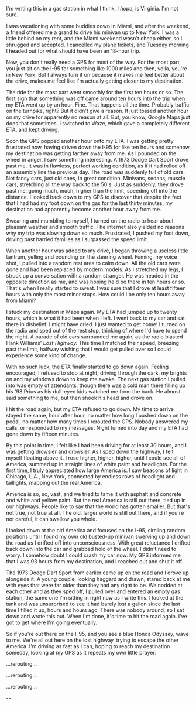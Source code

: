 I'm writing this in a gas station in what I think, I *hope*, is Virginia. I'm not sure.

I was vacationing with some buddies down in Miami, and after the weekend, a friend offered me a grand to drive his minivan up to New York. I was a little behind on my rent, and the Miami weekend wasn't cheap either, so I shrugged and accepted. I cancelled my plane tickets, and Tuesday morning I headed out for what should have been an 18-hour trip.

Now, you don't really need a GPS for most of the way. For the most part, you just sit on the I-95 for something like 1000 miles and then, voila, you're in New York. But I always turn it on because it makes me feel better about the drive, makes me feel like I'm actually getting closer to my destination.

The ride for the most part went smoothly for the first ten hours or so. The first sign that something was off came around ten hours into the trip when my ETA went up by an hour. Fine. That happens all the time. Probably traffic on the turnpike, right? But it didn't give a reason. It just tossed another hour on my drive for apparently no reason at all. But, you know, Google Maps just does that sometimes. I switched to Waze, which gave a completely different ETA, and kept driving.

Soon the GPS popped another hour onto my ETA. I was getting pretty frustrated now, having driven down the I-95 for like ten hours and somehow my destination was getting farther away from me. As I pounded on the wheel in anger, I saw something interesting. A 1973 Dodge Dart Sport drove past me. It was in flawless, perfect working condition, as if it had rolled off an assembly line the previous day. The road was suddenly full of old cars. Not fancy cars, just old ones, in great condition. Minivans, sedans, muscle cars, stretching all the way back to the 50's. Just as suddenly, they drove past me, going much, much, higher than the limit, speeding off into the distance. I looked back down to my GPS to discover that despite the fact that I had had my foot down on the gas for the last thirty minutes, my destination had apparently become another hour away from me.

Swearing and mumbling to myself, I turned on the radio to hear about pleasant weather and smooth traffic. The internet also yielded no reasons why my trip was slowing down so much. Frustrated, I pushed my foot down, driving past harried families as I surpassed the speed limit.

When another hour was added to my drive, I began throwing a useless little tantrum, yelling and pounding on the steering wheel. Fuming, my voice shot, I pulled into a random rest area to calm down. All the old cars were gone and had been replaced by modern models. As I stretched my legs, I struck up a conversation with a random stranger. He was headed in the opposite direction as me, and was hoping he'd be there in ten hours or so. That's when I really started to sweat. I was sure that I drove at least fifteen hours with only the most minor stops. How could I be only ten hours away from Miami?

I stuck my destination in Maps again. My ETA had jumped up to twenty hours, which is what it had been when I left. I went back to my car and sat there in disbelief. I might have cried. I just wanted to get home! I turned on the radio and sped out of the rest stop, thinking of where I'd have to spend the night. A parade of old cars surrounded me again, as the radio blasted Hank Williams' *Lost Highway.* This time I matched their speed, breezing past the limit, halfway wishing that I would get pulled over so I could experience some kind of change.

With no such luck, the ETA finally started to go down again. Feeling encouraged, I refused to stop at night, driving through the dark, my brights on and my windows down to keep me awake. The next gas station I pulled into was empty of attendants, though there was a cold man there filling up his '98 Prius as his dull-eyed kids watched me from the back. He almost said something to me, but then shook his head and drove on.

I hit the road again, but my ETA refused to go down. My time to arrive stayed the same, hour after hour, no matter how long I pushed down on the pedal, no matter how many times I rerouted the GPS. Nobody answered my calls, or responded to my messages. Night turned into day and my ETA had gone down by fifteen minutes.

By this point in time, I felt like I had been driving for at least 30 hours, and I was getting drowsier and drowsier. As I sped down the highway, I felt myself floating above it. I rose higher, higher, higher, until I could see all of America, summed up in straight lines of white paint and headlights. For the first time, I truly appreciated how large America is. I saw beacons of light in Chicago, L.A., New York, connected by endless rows of headlight and taillights, mapping out the real America.

America is so, so, vast, and we tried to tame it with asphalt and concrete and white and yellow paint. But the real America is still out there, tied up in our highways. People like to say that the world has gotten smaller. But that's not true, not true at all. The old, larger world is still out there, and if you're not careful, it can swallow you whole.

I looked down at the old America and focused on the I-95, circling random positions until I found my own old busted-up minivan swerving up and down the road as I drifted off into unconsciousness. With great reluctance I drifted back down into the car and grabbed hold of the wheel. I didn't need to worry. I somehow doubt I could crash my car now. My GPS informed me that I was 93 hours from my destination, and I reached out and shut it off.

The 1973 Dodge Dart Sport from earlier came up on the road and I drove up alongside it. A young couple, looking haggard and drawn, stared back at me with eyes that were far older than they had any right to be. We nodded at each other and as they sped off, I pulled over and entered an empty gas station, the same one I'm sitting in right now as I write this. I looked at the tank and was unsurprised to see it had barely lost a gallon since the last time I filled it up, hours and hours ago. There was nobody around, so I sat down and wrote this out. When I'm done, it's time to hit the road again. I've got to get where I'm going eventually.

So if you're out there on the I-95, and you see a blue Honda Odyssey, wave to me. We're all out here on the lost highway, trying to escape the other America. I'm driving as fast as I can, hoping to reach my destination someday, looking at my GPS as it repeats my own little prayer:

...rerouting...

...rerouting...

...rerouting...

--